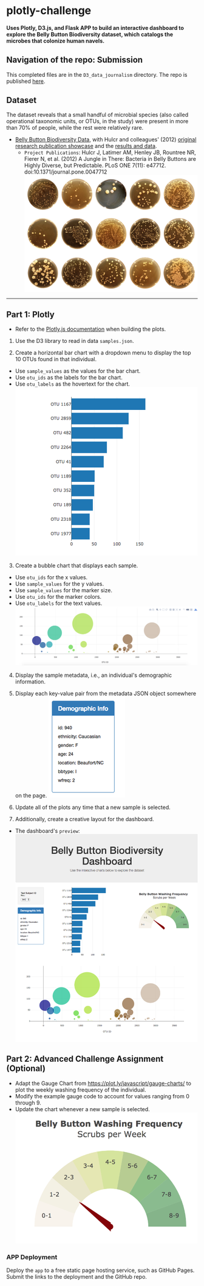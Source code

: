 # plotly-challenge
#### Uses Plotly, D3.js, and Flask APP to build an interactive dashboard to explore the Belly Button Biodiversity dataset, which catalogs the microbes that colonize human navels.

## Navigation of the repo: Submission

This completed files are in the `D3_data_journalism` directory.
The repo is published [here](https://qianyuema.github.io/D3-challenge/).

## Dataset
The dataset reveals that a small handful of microbial species (also called operational taxonomic units, or OTUs, in the study) were present in more than 70% of people, while the rest were relatively rare.
* [Belly Button Biodiversity Data](data/samples.json), with Hulcr and colleagues' (2012) [original research publication showcase](http://robdunnlab.com/projects/belly-button-biodiversity/) and the [results and data](http://robdunnlab.com/projects/belly-button-biodiversity/results-and-data/).
  * `Project Publications`: Hulcr J, Latimer AM, Henley JB, Rountree NR, Fierer N, et al. (2012) A Jungle in There: Bacteria in Belly Buttons are Highly Diverse, but Predictable. PLoS ONE 7(11): e47712. doi:10.1371/journal.pone.0047712
 ![preview](Images/bacteria_diversity.png)

- - -

## Part 1: Plotly
* Refer to the [Plotly.js documentation](https://plot.ly/javascript/) when building the plots.

1. Use the D3 library to read in data `samples.json`.

2. Create a horizontal bar chart with a dropdown menu to display the top 10 OTUs found in that individual.
* Use `sample_values` as the values for the bar chart.
* Use `otu_ids` as the labels for the bar chart.
* Use `otu_labels` as the hovertext for the chart.
  ![bar Chart](Images/hw01.png)

3. Create a bubble chart that displays each sample. 
* Use `otu_ids` for the x values.
* Use `sample_values` for the y values.
* Use `sample_values` for the marker size.
* Use `otu_ids` for the marker colors.
* Use `otu_labels` for the text values.
![Bubble Chart](Images/bubble_chart.png)

4. Display the sample metadata, i.e., an individual's demographic information.

5. Display each key-value pair from the metadata JSON object somewhere on the page.
![hw](Images/hw03.png)

6. Update all of the plots any time that a new sample is selected.

7. Additionally, create a creative layout for the dashboard. 
* The dashboard's `preview`:
![hw](Images/hw02.png)


## Part 2: Advanced Challenge Assignment (Optional)
* Adapt the Gauge Chart from <https://plot.ly/javascript/gauge-charts/> to plot the weekly washing frequency of the individual.
* Modify the example gauge code to account for values ranging from 0 through 9. 
* Update the chart whenever a new sample is selected.
![Weekly Washing Frequency Gauge](Images/gauge.png)


### APP Deployment
Deploy the `app` to a free static page hosting service, such as GitHub Pages. Submit the links to the deployment and the GitHub repo.
